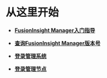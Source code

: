 # 从这里开始<a name="admin_guide_000001"></a>

-   **[FusionInsight Manager入门指导](FusionInsight-Manager入门指导.md)**  

-   **[查询FusionInsight Manager版本号](查询FusionInsight-Manager版本号.md)**  

-   **[登录管理系统](登录管理系统.md)**  

-   **[登录管理节点](登录管理节点.md)**  



